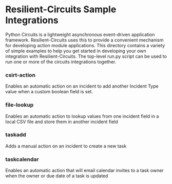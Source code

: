 Resilient-Circuits Sample Integrations
======================================

Python Circuits is a lightweight asynchronous event-driven application framework.  Resilient-Circuits uses this to provide a convenient mechanism for developing action module applications.  This directory contains a variety of simple examples to help you get started in developing your own integration with Resilient-Circuits.  The top-level run.py script can be used to run one or more of the circuits integrations together.

### csirt-action
Enables an automatic action on an incident to add another Incident Type value when a custom boolean field is set.


### file-lookup
Enables an automatic action to lookup values from one incident field in a local CSV file and store them in another incident field


### taskadd
Adds a manual action on an incident to create a new task


### taskcalendar
Enables an automatic action that will email calendar invites to a task owner when the owner or due date of a task is updated


